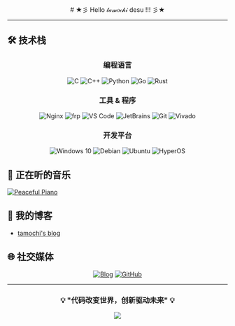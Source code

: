 <div align="center">
# ★彡 Hello 𝓉𝒶𝓂𝑜𝒸𝒽𝒾 desu !!! 彡★
</div>

---

## 🛠️ 技术栈

<div align="center">

### 编程语言
![C](https://img.shields.io/badge/C-A8B9CC?style=for-the-badge&logo=c&logoColor=white)
![C++](https://img.shields.io/badge/C++-00599C?style=for-the-badge&logo=cplusplus&logoColor=white)
![Python](https://img.shields.io/badge/Python-3776AB?style=for-the-badge&logo=python&logoColor=white)
![Go](https://img.shields.io/badge/Go-00ADD8?style=for-the-badge&logo=go&logoColor=white)
![Rust](https://img.shields.io/badge/Rust-000000?style=for-the-badge&logo=rust&logoColor=white)

### 工具 & 程序
![Nginx](https://img.shields.io/badge/Nginx-009639?style=for-the-badge&logo=nginx&logoColor=white)
![frp](https://img.shields.io/badge/frp-0F9D58?style=for-the-badge&logo=fastapi&logoColor=white)
![VS Code](https://img.shields.io/badge/VS_Code-007ACC?style=for-the-badge&logo=visual-studio-code&logoColor=white)
![JetBrains](https://img.shields.io/badge/JetBrains-000000?style=for-the-badge&logo=jetbrains&logoColor=white)
![Git](https://img.shields.io/badge/Git-F05032?style=for-the-badge&logo=git&logoColor=white)
![Vivado](https://img.shields.io/badge/Vivado-FF6600?style=for-the-badge&logo=xilinx&logoColor=white)

### 开发平台
![Windows 10](https://img.shields.io/badge/Windows_10-0078D6?style=for-the-badge&logo=windows&logoColor=white)
![Debian](https://img.shields.io/badge/Debian-A81D33?style=for-the-badge&logo=debian&logoColor=white)
![Ubuntu](https://img.shields.io/badge/Ubuntu-E95420?style=for-the-badge&logo=ubuntu&logoColor=white)
![HyperOS](https://img.shields.io/badge/HyperOS-000000?style=for-the-badge&logo=xiaomi&logoColor=white)

</div>

## 🎵 正在听的音乐

[![Peaceful Piano](https://i.scdn.co/image/ab67706f000000029ecec83a4e7f5f30d822d0ba)](https://open.spotify.com/playlist/37i9dQZF1DX4sWSpwq3LiO)

## 📝 我的博客

<!-- BLOG-POST-LIST:START -->
- [tamochi's blog](https://blog.tamochi.fun)
<!-- BLOG-POST-LIST:END -->

## 🌐 社交媒体

<div align="center">

[![Blog](https://img.shields.io/badge/Blog-blog.tamochi.fun-blue?style=for-the-badge&logo=blogger)](https://blog.tamochi.fun)
[![GitHub](https://img.shields.io/badge/GitHub-tamochii-181717?style=for-the-badge&logo=github)](https://github.com/tamochii)

</div>

---

<div align="center">

### 💡 "代码改变世界，创新驱动未来" 💡

<img src="https://capsule-render.vercel.app/api?type=waving&color=gradient&height=100&section=footer"/>

</div>
